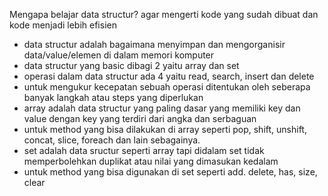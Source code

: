 Mengapa belajar data structur? agar mengerti kode yang sudah dibuat dan kode menjadi lebih efisien

- data structur adalah bagaimana menyimpan dan mengorganisir data/value/elemen di dalam memori komputer
- data structur yang basic dibagi 2 yaitu array dan set
- operasi dalam data structur ada 4 yaitu read, search, insert dan delete
- untuk mengukur kecepatan sebuah operasi ditentukan oleh seberapa banyak langkah atau steps yang diperlukan
- array adalah data structur yang paling dasar yang memiliki key dan value dengan key yang terdiri dari angka dan serbaguan
- untuk method yang bisa dilakukan di array seperti pop, shift, unshift, concat, slice, foreach dan lain sebagainya.
- set adalah data sructur seperti array tapi didalam set tidak memperbolehkan duplikat atau nilai yang dimasukan kedalam
- untuk method yang bisa digunakan di set seperti add. delete, has, size, clear
